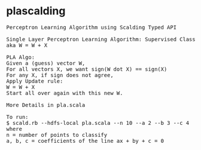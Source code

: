 plascalding
===========
<pre>
Perceptron Learning Algorithm using Scalding Typed API

Single Layer Perceptron Learning Algorithm: Supervised Classification
aka W = W + X

PLA Algo:
Given a (guess) vector W,
For all vectors X, we want sign(W dot X) == sign(X)
For any X, if sign does not agree,
Apply Update rule:
W = W + X
Start all over again with this new W.

More Details in pla.scala

To run: 
$ scald.rb --hdfs-local pla.scala --n 10 --a 2 --b 3 --c 4
where 
n = number of points to classify
a, b, c = coefficients of the line ax + by + c = 0
